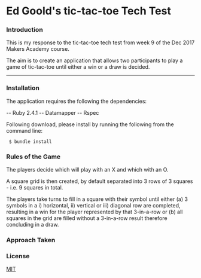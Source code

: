 # **Ed Goold's tic-tac-toe Tech Test**

### **Introduction**

This is my response to the tic-tac-toe tech test from week 9 of the Dec 2017 Makers Academy course.

The aim is to create an application that allows two participants to play a game of tic-tac-toe until either a win or a draw is decided.

---

### **Installation**

The application requires the following the dependencies:

 -- Ruby 2.4.1 
 -- Datamapper
 -- Rspec

Following download, please install by running the following from the command line:

```
 $ bundle install
```

### **Rules of the Game**

The players decide which will play with an X and which with an O.

A square grid is then created, by default separated into 3 rows of 3 squares - i.e. 9 squares in total.

The players take turns to fill in a square with their symbol until either (a) 3 symbols in a i) horizontal, ii) vertical or iii) diagonal row are completed, resulting in a win for the player represented by that 3-in-a-row or (b) all squares in the grid are filled without a 3-in-a-row result therefore concluding in a draw.

### **Approach Taken**


### **License**

[MIT](https://choosealicense.com/licenses/mit/)